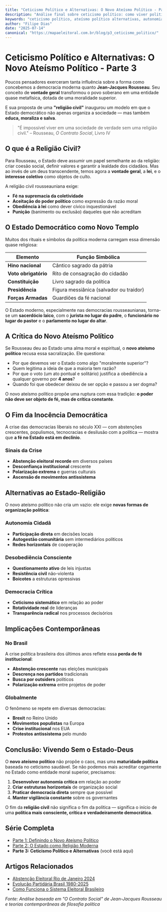 ```yaml
---
title: "Ceticismo Político e Alternativas: O Novo Ateísmo Político - Parte 3"
description: "Análise final sobre ceticismo político: como viver politicamente sem sacralizar o Estado e quais alternativas emergem da ruptura com a religião civil."
keywords: "ceticismo político, ateísmo político alternativas, autonomia cidadã, desobediência consciente, democracia crítica"
author: "Filipe Dias"
date: "2025-07-14"
canonical: "https://mapaeleitoral.com.br/blog/p3_ceticismo_politico/"
---
```


# Ceticismo Político e Alternativas: O Novo Ateísmo Político - Parte 3

Poucos pensadores exerceram tanta influência sobre a forma como concebemos a democracia moderna quanto **Jean-Jacques Rousseau**. Seu conceito de **vontade geral** transformou o povo soberano em uma entidade quase metafísica, dotada de uma moralidade superior.

E sua proposta de uma **"religião civil"** inaugurou um modelo em que o Estado democrático não apenas organiza a sociedade — mas também **educa, moraliza e salva**.

> "É impossível viver em uma sociedade de verdade sem uma religião civil." – Rousseau, *O Contrato Social*, Livro IV

## O que é a Religião Civil?

Para Rousseau, o Estado deve assumir um papel semelhante ao da religião: criar coesão social, definir valores e garantir a lealdade dos cidadãos. Mas ao invés de um deus transcendente, temos agora a **vontade geral**, a **lei**, e o **interesse coletivo** como objetos de culto.

A religião civil rousseauniana exige:
- **Fé na supremacia da coletividade**
- **Aceitação do poder político** como expressão da razão moral
- **Obediência à lei** como dever cívico inquestionável
- **Punição** (banimento ou exclusão) daqueles que não acreditam

## O Estado Democrático como Novo Templo

Muitos dos rituais e símbolos da política moderna carregam essa dimensão quase religiosa:

| Elemento | Função Simbólica |
|----------|------------------|
| **Hino nacional** | Cântico sagrado da pátria |
| **Voto obrigatório** | Rito de consagração do cidadão |
| **Constituição** | Livro sagrado da política |
| **Presidência** | Figura messiânica (salvador ou traidor) |
| **Forças Armadas** | Guardiões da fé nacional |

O Estado moderno, especialmente nas democracias rousseaunianas, torna-se um **sacerdócio laico**, com o **jurista no lugar do padre**, o **funcionário no lugar do pastor** e o **parlamento no lugar do altar**.

## A Crítica do Novo Ateísmo Político

Se Rousseau deu ao Estado uma alma moral e espiritual, o **novo ateísmo político** recusa essa sacralização. Ele questiona:

- Por que devemos ver o Estado como algo "moralmente superior"?
- Quem legitima a ideia de que a maioria tem razão?
- Por que o voto (um ato pontual e solitário) justifica a obediência a qualquer governo por **4 anos**?
- Quando foi que obedecer deixou de ser opção e passou a ser dogma?

O novo ateísmo político propõe uma ruptura com essa tradição: **o poder não deve ser objeto de fé, mas de crítica constante**.

## O Fim da Inocência Democrática

A crise das democracias liberais no século XXI — com abstenções crescentes, populismos, tecnocracias e desilusão com a política — mostra que **a fé no Estado está em declínio**.

### Sinais da Crise
- **Abstenção eleitoral recorde** em diversos países
- **Desconfiança institucional** crescente
- **Polarização extrema** e guerras culturais
- **Ascensão de movimentos antissistema**

## Alternativas ao Estado-Religião

O novo ateísmo político não cria um vazio: ele exige **novas formas de organização política**:

### Autonomia Cidadã
- **Participação direta** em decisões locais
- **Autogestão comunitária** sem intermediários políticos
- **Redes horizontais** de cooperação

### Desobediência Consciente
- **Questionamento ativo** de leis injustas
- **Resistência civil** não-violenta
- **Boicotes** a estruturas opressivas

### Democracia Crítica
- **Ceticismo sistemático** em relação ao poder
- **Rotatividade real** de lideranças
- **Transparência radical** nos processos decisórios

## Implicações Contemporâneas

### No Brasil
A crise política brasileira dos últimos anos reflete essa **perda de fé institucional**:
- **Abstenção crescente** nas eleições municipais
- **Descrença nos partidos** tradicionais
- **Busca por outsiders** políticos
- **Polarização extrema** entre projetos de poder

### Globalmente
O fenômeno se repete em diversas democracias:
- **Brexit** no Reino Unido
- **Movimentos populistas** na Europa
- **Crise institucional** nos EUA
- **Protestos antissistema** pelo mundo

## Conclusão: Vivendo Sem o Estado-Deus

O **novo ateísmo político** não propõe o caos, mas uma **maturidade política** baseada no ceticismo saudável. Se não podemos mais acreditar cegamente no Estado como entidade moral superior, precisamos:

1. **Desenvolver autonomia crítica** em relação ao poder
2. **Criar estruturas horizontais** de organização social
3. **Praticar democracia direta** sempre que possível
4. **Manter vigilância constante** sobre os governantes

O fim da **religião civil** não significa o fim da política — significa o início de uma **política mais consciente, crítica e verdadeiramente democrática**.

## Série Completa
- [Parte 1: Definindo o Novo Ateísmo Político](/blog/p1_novo_ateismo_politico/)
- [Parte 2: O Estado como Religião Moderna](/blog/p2_estado_religiao_moderna/)
- **Parte 3: Ceticismo Político e Alternativas** (você está aqui)

## Artigos Relacionados
- [Abstenção Eleitoral Rio de Janeiro 2024](/blog/abstencao_rio2024/)
- [Evolução Partidária Brasil 1980-2025](/blog/evolucao_partidaria_brasil/)
- [Como Funciona o Sistema Eleitoral Brasileiro](/blog/como_funciona_o_sistema_eleitoral_brasileiro/)

*Fonte: Análise baseada em "O Contrato Social" de Jean-Jacques Rousseau e teorias contemporâneas de filosofia política*